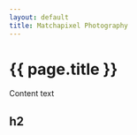 ```yaml
---
layout: default
title: Matchapixel Photography
---
```


<h1>{{ page.title }}</h1>

Content text


## h2
